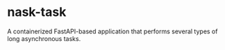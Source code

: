 # nask-task

A containerized FastAPI-based application that performs several types of long asynchronous tasks.

